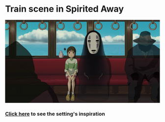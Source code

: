 # Train scene in Spirited Away
![Train scene](train-film.png)
### [Click here]() to see the setting's inspiration
